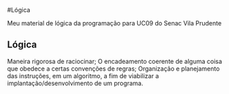 #Lógica

Meu material de lógica da programação  para UC09 do Senac Vila Prudente

## Lógica
 
Maneira rigorosa de raciocinar;
O encadeamento coerente de alguma coisa que obedece a certas convenções de regras;
Organização e planejamento das instruções, em um algoritmo, a fim de viabilizar a implantação/desenvolvimento de um programa.



